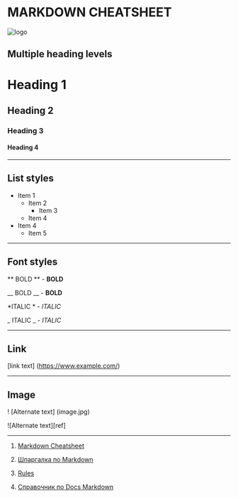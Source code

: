 # **MARKDOWN CHEATSHEET**

![logo](https://upload.wikimedia.org/wikipedia/commons/thumb/4/48/Markdown-mark.svg/1200px-Markdown-mark.svg.png)

## **Multiple heading levels**

# Heading 1

## Heading 2

### Heading 3

#### Heading 4

---

## **List styles**

* Item 1
  + Item 2
    - Item 3
  + Item 4
* Item 4
  + Item 5

---
## **Font styles**
** BOLD ** - **BOLD**

__ BOLD __ - __BOLD__

*ITALIC * - *ITALIC* 

_ ITALIC _ - _ITALIC_

---

## **Link**

[link text] (https://www.example.com/)

---
## **Image**

! [Alternate text] (image.jpg)

![Alternate text][ref]

___

1. [Markdown Cheatsheet](https://github.com/adam-p/markdown-here/wiki/Markdown-Cheatsheet)

2. [Шпаргалка по Markdown](https://github.com/sandino/Markdown-Cheatsheet)

3. [Rules](https://github.com/DavidAnson/markdownlint/blob/v0.25.1/doc/Rules.md#md047)

4. [Справочник по Docs Markdown](https://docs.microsoft.com/ru-ru/contribute/markdown-reference)


